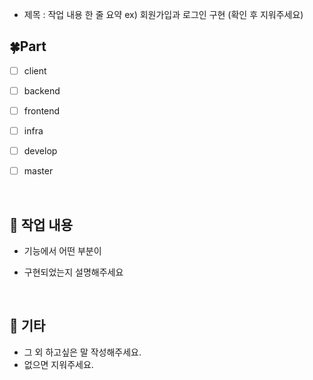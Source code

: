 - 제목 : 작업 내용 한 줄 요약
  ex) 회원가입과 로그인 구현
  (확인 후 지워주세요)

## 🍀Part

- [ ] client
- [ ] backend
- [ ] frontend
- [ ] infra
- [ ] develop
- [ ] master

  <br/>

## 🔎 작업 내용

- 기능에서 어떤 부분이
- 구현되었는지 설명해주세요

  <br/>
  
## 🎸 기타
  
- 그 외 하고싶은 말 작성해주세요.
- 없으면 지워주세요.